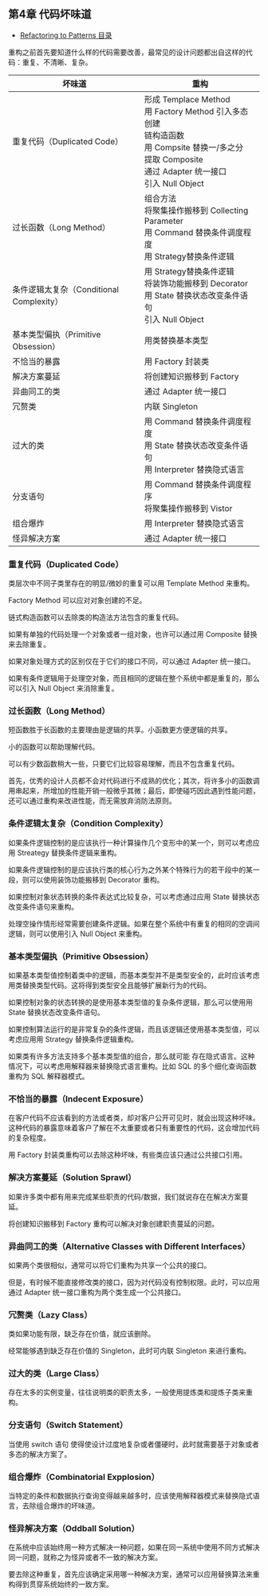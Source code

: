 ## 第4章 代码坏味道

- [Refactoring to Patterns 目录](./index.md)

重构之前首先要知道什么样的代码需要改善，最常见的设计问题都出自这样的代码：重复、不清晰、复杂。

| 坏味道 | 重构 |
| --- | ----------- |
| 重复代码（Duplicated Code） | 形成 Templace Method<br/>用 Factory Method 引入多态创建<br/>链构造函数<br/>用 Compsite 替换一/多之分<br/>提取 Composite<br/> 通过 Adapter 统一接口<br/>引入 Null Object |
| 过长函数（Long Method） | 组合方法<br/>将聚集操作搬移到 Collecting Parameter<br/> 用 Command 替换条件调度程度<br/>用 Strategy替换条件逻辑 |
| 条件逻辑太复杂（Conditional Complexity） | 用 Strategy替换条件逻辑<br/>将装饰功能搬移到 Decorator<br/>用 State 替换状态改变条件语句<br/>引入 Null Object |
| 基本类型偏执（Primitive Obsession） | 用类替换基本类型<br/> |
| 不恰当的暴露 | 用 Factory 封装类 |
| 解决方案蔓延 | 将创建知识搬移到 Factory  |
| 异曲同工的类 | 通过 Adapter 统一接口 |
| 冗赘类 | 内联 Singleton |
| 过大的类 | 用 Command 替换条件调度程度<br/>用 State 替换状态改变条件语句<br/>用 Interpreter 替换隐式语言 |
| 分支语句 | 用 Command 替换条件调度程序<br/>将聚集操作搬移到 Vistor |
| 组合爆炸 | 用 Interpreter 替换隐式语言 |
| 怪异解决方案 | 通过 Adapter 统一接口 |

### 重复代码（Duplicated Code）

类层次中不同子类里存在的明显/微妙的重复可以用 Template Method 来重构。

Factory Method 可以应对对象创建的不足。

链式构造函数可以去除类的构造法方法包含的重复代码。

如果有单独的代码处理一个对象或者一组对象，也许可以通过用 Composite 替换来去除重复。

如果对象处理方式的区别仅在于它们的接口不同，可以通过 Adapter 统一接口。

如果有条件逻辑用于处理空对象，而且相同的逻辑在整个系统中都是重复的，那么可以引入 Null Object 来消除重复。

### 过长函数（Long Method）

短函数胜于长函数的主要理由是逻辑的共享。小函数更方便逻辑的共享。

小的函数可以帮助理解代码。

可以有少数函数稍大一些，只要它们比较容易理解，而且不包含重复代码。

首先，优秀的设计人员都不会对代码进行不成熟的优化；其次，将许多小的函数调用串起来，所增加的性能开销一般微乎其微；最后，即使碰巧因此遇到性能问题，还可以通过重构来改进性能，而无需放弃消防法原则。

### 条件逻辑太复杂（Condition Complexity）

如果条件逻辑控制的是应该执行一种计算操作几个变形中的某一个，则可以考虑应用 Streategy 替换条件逻辑来重构。

如果条件逻辑控制的是应该执行类的核心行为之外某个特殊行为的若干段中的某一段，则可以使用装饰功能搬移到 Decorator 重构。

如果控制对象状态转换的条件表达式比较复杂，可以考虑通过应用 State 替换状态改变条件语句来重构。

处理空操作情形经常需要创建条件逻辑。如果在整个系统中有重复的相同的空调间逻辑，则可以使用引入 Null Object 来重构。

### 基本类型偏执（Primitive Obsession）

如果基本类型值控制着类中的逻辑，而基本类型并不是类型安全的，此时应该考虑用类替换类型代码。这将得到类型安全且能够扩展新行为的代码。

如果控制对象的状态转换的是使用基本类型值的复杂条件逻辑，那么可以使用用 State 替换状态改变条件语句。

如果控制算法运行的是非常复杂的条件逻辑，而且该逻辑还使用基本类型值，可以考虑应用用 Strategy 替换条件逻辑重构。

如果类有许多方法支持多个基本类型值的组合，那么就可能 存在隐式语言。这种情况下，可以考虑用解释器来替换隐式语言重构。比如 SQL 的多个细化查询函数重构为 SQL 解释器模式。

### 不恰当的暴露（Indecent Exposure）

在客户代码不应该看到的方法或者类，却对客户公开可见时，就会出现这种坏味。这种代码的暴露意味着客户了解在不太重要或者只有重要性的代码，这会增加代码的复杂程度。

用 Factory 封装类重构可以去除这种坏味，有些类应该只通过公共接口引用。

### 解决方案蔓延（Solution Sprawl）

如果许多类中都有用来完成某些职责的代码/数据，我们就说存在在解决方案蔓延。

将创建知识搬移到 Factory 重构可以解决对象创建职责蔓延的问题。

### 异曲同工的类（Alternative Classes with Different Interfaces）

如果两个类很相似，通常可以将它们重构为共享一个公共的接口。

但是，有时候不能直接修改类的接口，因为对代码没有控制权限。此时，可以应用通过 Adapter 统一接口重构为两个类生成一个公共接口。

### 冗赘类（Lazy Class）

类如果功能有限，缺乏存在价值，就应该删除。

经常能够遇到缺乏存在价值的 Singleton，此时可内联 Singleton 来进行重构。

### 过大的类（Large Class）

存在太多的实例变量，往往说明类的职责太多，一般使用提炼类和提炼子类来重构。

### 分支语句（Switch Statement）

当使用 switch 语句 使得使设计过度地复杂或者僵硬时，此时就需要基于对象或者多态的解决方案了。

### 组合爆炸（Combinatorial Expplosion）

当特定的条件和数据执行查询变得越来越多时，应该使用解释器模式来替换隐式语言，去除组合爆炸的坏味道。

### 怪异解决方案（Oddball Solution）

在系统中应该始终用一种方式解决一种问题，如果在同一系统中使用不同方式解决同一问题，就称之为怪异或者不一致的解决方案。

要去除这种重复，首先应该确定采用哪一种解决方案，通常可以应用替换算法来重构得到贯穿系统始终的一致方案。